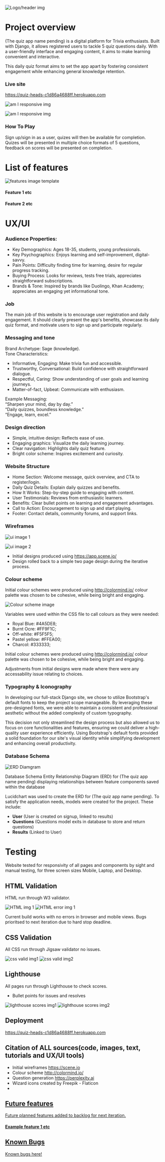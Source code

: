 ![Logo/header img]()

# Project overview

(The quiz app name pending) is a digital platform for Trivia enthusiasts. Built with Django, it allows registered users to tackle 5 quiz questions daily. With a user-friendly interface and engaging content, it aims to make learning convenient and interactive. 

This daily quiz format aims to set the app apart by fostering consistent engagement while enhancing general knowledge retention.

### Live site

https://quiz-heads-c1d86a4688ff.herokuapp.com

![am I responsive img]()

![am I responsive img]()

### How To Play

Sign up/sign in as a user, quizes will then be available for completion. Quizes will be presented in multiple choice formats of 5 questions, feedback on scores will be presented on completion.

# List of features

![features image template]()

#### Feature 1 etc
#### Feature 2 etc

# UX/UI

### Audience Properties:
- Key Demographics: Ages 18-35, students, young professionals.  
- Key Psychographics: Enjoys learning and self-improvement, digital-savvy.  
- Pain Points: Difficulty finding time for learning, desire for regular progress tracking.  
- Buying Process: Looks for reviews, tests free trials, appreciates straightforward subscriptions.  
- Brands & Tone: Inspired by brands like Duolingo, Khan Academy; appreciates an engaging yet informational tone.

### Job
The main job of this website is to encourage user registration and daily engagement. It should clearly present the app's benefits, showcase its daily quiz format, and motivate users to sign up and participate regularly.

### Messaging and tone

Brand Archetype: Sage (knowledge).  
Tone Characteristics:  
- Informative, Engaging: Make trivia fun and accessible.  
- Trustworthy, Conversational: Build confidence with straightforward dialogue.  
- Respectful, Caring: Show understanding of user goals and learning journeys.  
- Matter-of-fact, Upbeat: Communicate with enthusiasm.

Example Messaging:  
“Sharpen your mind, day by day.”  
“Daily quizzes, boundless knowledge.”  
“Engage, learn, excel.”

### Design direction
- Simple, intuitive design: Reflects ease of use.  
- Engaging graphics: Visualize the daily learning journey.  
- Clear navigation: Highlights daily quiz feature.  
- Bright color scheme: Inspires excitement and curiosity.

### Website Structure
- Home Section: Welcome message, quick overview, and CTA to register/login.  
- Daily Quiz Details: Explain daily quizzes and benefits.  
- How It Works: Step-by-step guide to engaging with content.  
- User Testimonials: Reviews from enthusiastic learners.  
- Benefits: Clear bullet points on learning and engagement advantages.  
- Call to Action: Encouragement to sign up and start playing.  
- Footer: Contact details, community forums, and support links.

### Wireframes

![ui image 1](/documentation/readme-images/wireframes-img.png)

![ui image 2]()

- Initial designs produced using https://app.scene.io/ 
- Design rolled back to a simple two page design during the iterative process.

### Colour scheme

Initial colour schemes were produced using http://colormind.io/ colour palette was chosen to be cohesive, while being bright and engaging.

![Colour scheme image](/documentation/readme-images/color-scheme-img.png)

Variables were used within the CSS file to call colours as they were needed:

- Royal Blue: #4A5DE8;
- Burnt Ocre: #FF9F1C;
- Off-white: #F5F5F5;
- Pastel yellow: #FFEA00;
- Charcol: #333333;

Initial colour schemes were produced using http://colormind.io/ colour palette was chosen to be cohesive, while being bright and engaging.

Adjustments from initial designs were made where there were any accessability issue relating to choices.

### Typography & Iconography

In developing our full-stack Django site, we chose to utilize Bootstrap's default fonts to keep the project scope manageable. By leveraging these pre-designed fonts, we were able to maintain a consistent and professional aesthetic without the added complexity of custom typography.

This decision not only streamlined the design process but also allowed us to focus on core functionalities and features, ensuring we could deliver a high-quality user experience efficiently. Using Bootstrap's default fonts provided a solid foundation for our site's visual identity while simplifying development and enhancing overall productivity.

### Database Schema

![ERD Diamgram](/documentation/readme-images/erd-img.png)

Database Schema Entity Relationship Diagram (ERD) for (The quiz app name pending) displaying relationships between feature components saved within the database

Lucidchart was used to create the ERD for (The quiz app name pending). To satisfy the application needs, models were created for the project. These include:

- **User** (User is created on signup, linked to results)
- **Questions** (Questions model exits in database to store and return questions)
- **Results** (Linked to User)

# Testing

Website tested for responsivity of all pages and components by sight and manual testing, for three screen sizes Mobile, Laptop, and Desktop.

## HTML Validation
HTML run through W3 validator.

![HTML img 1]()
![HTML error img 1]()

Current build works with no errors in browser and mobile views.
Bugs prioritsed to next iteration due to hard stop deadline.

## CSS Validation
All CSS run through Jigsaw validator no issues.

![css valid img1]() ![css valid img2]()

## Lighthouse
All pages run through Lighthouse to check scores. 

 - Bullet points for issues and resolves

![lighthouse scores img1]()
![lighthouse scores img2]()


## Deployment

https://quiz-heads-c1d86a4688ff.herokuapp.com

## Citation of ALL sources(code, images, text, tutorials and UX/UI tools)

- Initial wireframes https://scene.io
- Colour scheme http://colormind.io/
- Question generation https://perplexity.ai
- Wizard icons created by Freepik - Flaticon <a href="https://www.flaticon.com/free-icons/wizard" title="wizard icons">
- 
## Future features

Future planned features added to backlog for next iteration.

#### Example feature 1 etc

## Known Bugs

Known bugs here!